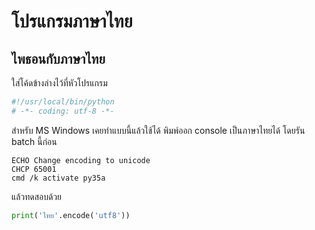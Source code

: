 # โปรแกรมภาษาไทย

## ไพธอนกับภาษาไทย

ใส่โค้ดข้างล่างไว้ที่หัวโปรแกรม

```python
#!/usr/local/bin/python
# -*- coding: utf-8 -*-
```

สำหรับ MS Windows เคยทำแบบนี้แล้วใช้ได้ พิมพ์ออก console เป็นภาษาไทยได้
โดยรัน batch นี้ก่อน
```
ECHO Change encoding to unicode
CHCP 65001
cmd /k activate py35a
```
แล้วทดสอบด้วย
```python
print('ไทย'.encode('utf8'))
```
